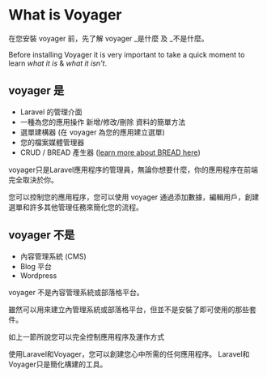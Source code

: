 # What is Voyager

在您安裝 voyager 前，先了解 voyager _是什麼 及 _不是什麼。

Before installing Voyager it is very important to take a quick moment to learn _what it is_ & _what it isn't_.

## voyager 是

* Laravel 的管理介面
* 一種為您的應用操作 新增/修改/刪除 資料的簡單方法
* 選單建構器 (在 voyager 為您的應用建立選單)
* 您的檔案媒體管理器
* CRUD / BREAD 產生器 ([learn more about BREAD here](../core-concepts/bread-builder.md)\)

voyager只是Laravel應用程序的管理員，無論你想要什麼，你的應用程序在前端完全取決於你。

您可以控制您的應用程序，您可以使用 voyager 通過添加數據，編輯用戶，創建選單和許多其他管理任務來簡化您的流程。

## voyager 不是

* 內容管理系統 \(CMS\)
* Blog 平台
* Wordpress 

voyager 不是內容管理系統或部落格平台。

雖然可以用來建立內管理系統或部落格平台，但並不是安裝了即可使用的那些套件。

如上一節所說您可以完全控制應用程序及運作方式



使用Laravel和Voyager，您可以創建您心中所需的任何應用程序。 Laravel和Voyager只是簡化構建的工具。


